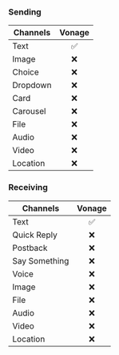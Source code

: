 ### Sending

| Channels | Vonage |
| -------- | :----: |
| Text     |   ✅   |
| Image    |   ❌   |
| Choice   |   ❌   |
| Dropdown |   ❌   |
| Card     |   ❌   |
| Carousel |   ❌   |
| File     |   ❌   |
| Audio    |   ❌   |
| Video    |   ❌   |
| Location |   ❌   |

### Receiving

| Channels      | Vonage |
| ------------- | :----: |
| Text          |   ✅   |
| Quick Reply   |   ❌   |
| Postback      |   ❌   |
| Say Something |   ❌   |
| Voice         |   ❌   |
| Image         |   ❌   |
| File          |   ❌   |
| Audio         |   ❌   |
| Video         |   ❌   |
| Location      |   ❌   |
